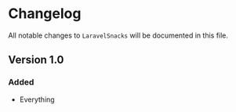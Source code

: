 # Changelog

All notable changes to `LaravelSnacks` will be documented in this file.

## Version 1.0

### Added
- Everything
